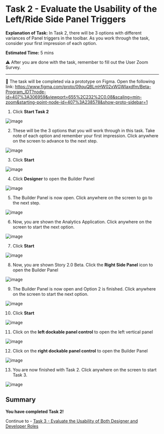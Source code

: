 # Task 2 - Evaluate the Usability of the Left/Ride Side Panel Triggers

**Explanation of Task:** In Task 2, there will be 3 options with different variances of Panel triggers in the toolbar. As you work through the task, consider your first impression of each option. 

**Estimated Time:** 5 mins

⚠️ After you are done with the task, remember to fill out the User Zoom Survey.

----------------------------------------------------------------------------------------------------------------------------------------

🚩 The task will be completed via a prototype on Figma. Open the following link: https://www.figma.com/proto/09quQBLmHW02xWGWlaxdfm/Beta-Program_IDT?node-id=407%3A306959&viewport=655%2C232%2C0.08&scaling=min-zoom&starting-point-node-id=407%3A238578&show-proto-sidebar=1

1. Click **Start Task 2**

![image](https://user-images.githubusercontent.com/112718519/198698671-7fa78ee2-eb24-407c-9d25-3d1f9c1bb0cb.png)

2. These will be the 3 options that you will work through in this task. Take note of each option and remember your first impression. Click anywhere on the screen to advance to the next step.

![image](https://user-images.githubusercontent.com/112718519/198698693-b23df246-e37e-47a8-a4c7-bee7f93c4473.png)

3. Click **Start**

![image](https://user-images.githubusercontent.com/112718519/198699010-23b22762-dd32-4442-a6db-894554b05047.png)

4. Click **Designer** to open the Builder Panel

![image](https://user-images.githubusercontent.com/112718519/198700054-0db75fd6-9dde-41c9-b054-6ea66428851d.png)

5. The Builder Panel is now open. Click anywhere on the screen to go to the next step.

![image](https://user-images.githubusercontent.com/112718519/198699114-dbdba68c-07b8-4b6d-b583-e7c58e12c2c4.png)

6. Now, you are shown the Analytics Application. Click anywhere on the screen to start the next option.

![image](https://user-images.githubusercontent.com/112718519/198699182-0af5581e-83ba-4bc8-8aef-28c6158e6ae1.png)

7. Click **Start**

![image](https://user-images.githubusercontent.com/112718519/198699343-1ff119dc-4f21-4925-8a1d-7e53a1f46f6d.png)

8. Now, you are shown Story 2.0 Beta. Click the **Right Side Panel** icon to open the Builder Panel

![image](https://user-images.githubusercontent.com/112718519/198699852-c17cb423-3e6a-40ad-8f68-1ec2111741d5.png)

9. The Builder Panel is now open and Option 2 is finished. Click anywhere on the screen to start the next option.

![image](https://user-images.githubusercontent.com/112718519/198699457-40421792-94bd-4371-8391-c7067a6c280d.png)

10. Click **Start**

![image](https://user-images.githubusercontent.com/112718519/198699519-a11c845f-d8a5-4f10-8b46-e7495074a83c.png)

11. Click on the **left dockable panel control** to open the left vertical panel

![image](https://user-images.githubusercontent.com/112718519/198699534-367d330a-d62d-4e99-9486-44064b2e11c8.png)

12. Click on the **right dockable panel control** to open the Builder Panel

![image](https://user-images.githubusercontent.com/112718519/198699591-43c95b59-2114-4667-9793-e6aa99e3da37.png)

13. You are now finished with Task 2. Click anywhere on the screen to start Task 3.

![image](https://user-images.githubusercontent.com/112718519/198700089-8ee21e79-529f-43f5-b9db-dd320b1d6a6e.png)



## Summary

**You have completed Task 2!**

Continue to - [Task 3 - Evaluate the Usability of Both Designer and Developer Roles](../task3/README.md)

